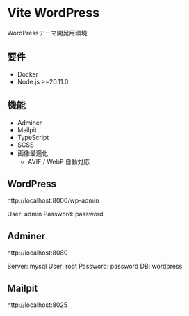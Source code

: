 # Vite WordPress

WordPressテーマ開発用環境

## 要件

- Docker
- Node.js >=20.11.0

## 機能

- Adminer
- Mailpit
- TypeScript
- SCSS
- 画像最適化
  - AVIF / WebP 自動対応

## WordPress

http://localhost:8000/wp-admin

User: admin
Password: password

## Adminer

http://localhost:8080

Server: mysql
User: root
Password: password
DB: wordpress

## Mailpit

http://localhost:8025

